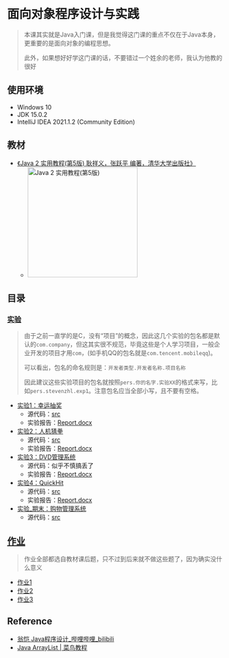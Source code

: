 # 面向对象程序设计与实践

> 本课其实就是Java入门课，但是我觉得这门课的重点不仅在于Java本身，更重要的是面向对象的编程思想。
>
> 此外，如果想好好学这门课的话，不要错过一个姓余的老师，我认为他教的很好

## 使用环境

* Windows 10
* JDK 15.0.2
* IntelliJ IDEA 2021.1.2 (Community Edition)

## 教材

* [《Java 2 实用教程(第5版) 耿祥义，张跃平 编著，清华大学出版社》](https://book.douban.com/subject/31100206/)
  * <img alt="Java 2 实用教程(第5版)" width=256 src="https://img1.doubanio.com/view/subject/l/public/s33645988.jpg">

## 目录

### [实验](./Experiments)

> 由于之前一直学的是C，没有“项目”的概念，因此这几个实验的包名都是默认的`com.company`，但这其实很不规范，毕竟这些是个人学习项目，一般企业开发的项目才用`com`，(如手机QQ的包名就是`com.tencent.mobileqq`)。
>
> 可以看出，包名的命名规则是：`开发者类型.开发者名称.项目名称`
>
> 因此建议这些实验项目的包名就按照`pers.你的名字.实验XX`的格式来写，比如`pers.stevenzhl.exp1`。注意包名应当全部小写，且不要有空格。

* [实验1：幸运抽奖](./Experiments/Exp1)
  * 源代码：[src](./Experiments/Exp1/src)
  * 实验报告：[Report.docx](./Experiments/Exp1/Report.docx)
* [实验2：人机猜拳](./Experiments/Exp2)
  * 源代码：[src](./Experiments/Exp2/src)
  * 实验报告：[Report.docx](./Experiments/Exp2/Report.docx)
* [实验3：DVD管理系统](./Experiments/Exp3)
  * 源代码：似乎不慎搞丢了
  * 实验报告：[Report.docx](./Experiments/Exp3/Report.docx)
* [实验4：QuickHit](./Experiments/Exp4)
  * 源代码：[src](./Experiments/Exp4/src)
  * 实验报告：[Report.docx](./Experiments/Exp4/Report.docx)
* [实验_期末：购物管理系统](./Experiments/ExpFinal%20Shopping_Command_System)
  * 源代码：[src](./Experiments/ExpFinal%20Shopping_Command_System/src)

## [作业](./Homework)

> 作业全部都选自教材课后题，只不过到后来就不做这些题了，因为确实没什么意义

* [作业1](./Homework/Hwk1.docx)
* [作业2](./Homework/Hwk2.docx)
* [作业3](./Homework/Hwk3.docx)

## Reference

* [翁恺 Java程序设计_哔哩哔哩_bilibili](https://www.bilibili.com/video/BV1DJ411B7cG)
* [Java ArrayList | 菜鸟教程](https://www.runoob.com/java/java-arraylist.html)
